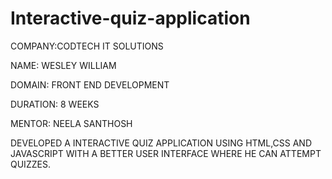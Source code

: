 # Interactive-quiz-application

COMPANY:CODTECH IT SOLUTIONS

NAME: WESLEY WILLIAM

DOMAIN: FRONT END DEVELOPMENT

DURATION: 8 WEEKS

MENTOR: NEELA SANTHOSH

DEVELOPED A INTERACTIVE QUIZ APPLICATION USING HTML,CSS AND JAVASCRIPT WITH A BETTER USER INTERFACE WHERE HE CAN ATTEMPT QUIZZES.
